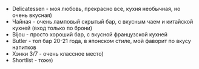 - Delicatessen \- моя любовь, прекрасно все, кухня необычная, но очень вкусная)
- Чайная \- очень ламповый скрытый бар, с вкусным чаем и китайской кухней (вход только по брони)
- Bijou - просто хороший бар, с вкусной французской кухней
- Butler - топ бар 20-21 года, в японском стиле, мой фаворит по вкусу напитков
- Хэнки 3/7 - очень классное место)
- Shortlist - тоже)